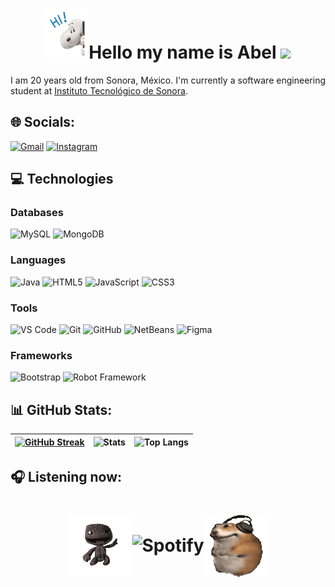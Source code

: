<h1 align="center"><img height="80" src="assets/snoopy saludando.gif">Hello my name is Abel <img height="40" src="https://emoji.gg/assets/emoji/7333-parrotdance.gif"></h1>
<div align="justify">
I am 20 years old from Sonora, México.  
I'm currently a software engineering student at <a href="https://www.itson.mx/" target="_blank">Instituto Tecnológico de Sonora</a>.

## 🌐 Socials:
[![Gmail](https://img.shields.io/badge/Gmail-D14836?logo=gmail&logoColor=white)](mailto:abelcorona.quintero@gmail.com)
[![Instagram](https://img.shields.io/badge/Instagram-%23E4405F.svg?logo=Instagram&logoColor=white)](https://www.instagram.com/abel_corona06/)

## 💻 Technologies

### Databases
![MySQL](https://img.shields.io/badge/MySQL-00f?style=flat-square&logo=mysql&logoColor=white)
![MongoDB](https://img.shields.io/badge/MongoDB-4ea94b?style=flat-square&logo=mongodb&logoColor=white)

### Languages
![Java](https://img.shields.io/badge/-Java-ED2025?style=flat-square&logo=ORACLE&logoColor=white&color=ED2025)
![HTML5](https://img.shields.io/badge/-HTML5-E44D27?style=flat-square&logo=html5&logoColor=ffffff)
![JavaScript](https://img.shields.io/badge/-JavaScript-F7DF1C?style=flat-square&logo=javascript&logoColor=black&color=F7DF1C)
![CSS3](https://img.shields.io/badge/-CSS3-1572B6?style=flat-square&logo=css3)  


### Tools
![VS Code](https://img.shields.io/badge/-VSCode-007ACC?style=flat-square&logo=visual-studio-code)
![Git](https://img.shields.io/badge/-Git-F05032?style=flat-square&logo=git&logoColor=ffffff)
![GitHub](https://img.shields.io/badge/Github-%23121011.svg?style=flat-square&logo=github&logoColor=white)
![NetBeans](https://img.shields.io/badge/Apache%20NetBeans-1B6AC6?style=flat-square&logo=apache-netbeans-ide&logoColor=white)
![Figma](https://img.shields.io/badge/Figma-F24E1E?style=flat-square&logo=figma&logoColor=white)

### Frameworks
![Bootstrap](https://img.shields.io/badge/Bootstrap-563D7C?style=flat-square&logo=bootstrap&logoColor=white)
![Robot Framework](https://img.shields.io/badge/Robot%20Framework-000000?style=flat-square&logo=robot-framework&logoColor=white)
## 📊 GitHub Stats:
| [![GitHub Streak](https://github-readme-streak-stats.herokuapp.com/?user=abel11604&theme=dracula&hide_border=true&date_format=j%2Fn%5B%2FY%5D)](https://git.io/streak-stats) | ![Stats](https://github-readme-stats.vercel.app/api?username=abel11604&count_private=true&show_icons=true&include_all_commits=true&hide_border=true&theme=dracula) | ![Top Langs](https://github-readme-stats.vercel.app/api/top-langs/?username=abel11604&layout=compact&hide_border=true&theme=dracula) |
| - | - | - |

## 🎧 Listening now:
<h1 align="center"><div style="display: flex; justify-content: center; align-items: center; margin-top: 20px;">
<img src="assets/sackboyBailando-unscreen.gif" alt="sackboy Bailando" width="100" height="100">   
<img src="https://spotify-github-profile.kittinanx.com/api/view?uid=6mgxc75tu3489b6j6og79lrsm&cover_image=true&theme=novatorem&show_offline=false&background_color=121212&interchange=false&bar_color=53b14f&bar_color_cover=true" alt="Spotify" >
<img src="assets/hamsterBailando-unscreen.gif" alt="Hamster Bailando" width="100" height="100"> </h1>

</div>
